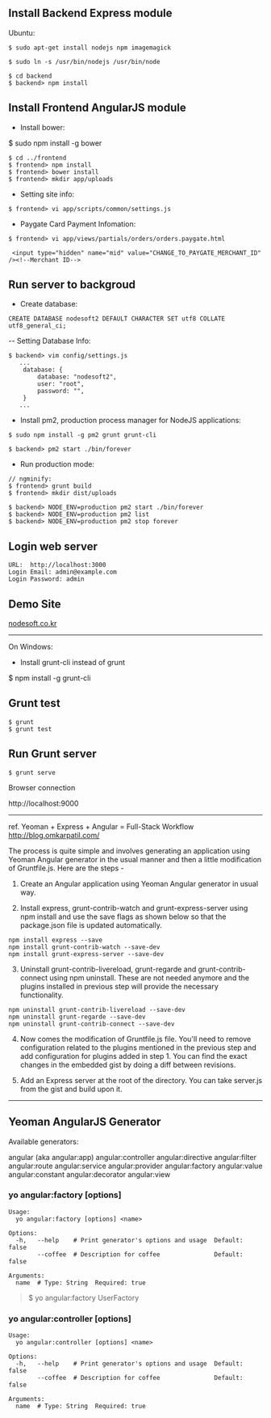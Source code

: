 ## Install Backend Express module
Ubuntu:
```
$ sudo apt-get install nodejs npm imagemagick

$ sudo ln -s /usr/bin/nodejs /usr/bin/node
```

```
$ cd backend
$ backend> npm install
```

## Install Frontend AngularJS module
- Install bower:

 $ sudo npm install -g bower

```
$ cd ../frontend
$ frontend> npm install
$ frontend> bower install
$ frontend> mkdir app/uploads
```

- Setting site info:
```
$ frontend> vi app/scripts/common/settings.js
```

- Paygate Card Payment Infomation:
```
$ frontend> vi app/views/partials/orders/orders.paygate.html

 <input type="hidden" name="mid" value="CHANGE_TO_PAYGATE_MERCHANT_ID" /><!--Merchant ID-->

```

## Run server to backgroud
- Create database:
```
CREATE DATABASE nodesoft2 DEFAULT CHARACTER SET utf8 COLLATE utf8_general_ci;
```

-- Setting Database Info:
```
$ backend> vim config/settings.js
   ...
    database: {
        database: "nodesoft2",
        user: "root",
        password: "",
    }
   ...
```

- Install pm2, production process manager for NodeJS applications:
```
$ sudo npm install -g pm2 grunt grunt-cli

$ backend> pm2 start ./bin/forever
```

- Run production mode:
```
// ngminify:
$ frontend> grunt build
$ frontend> mkdir dist/uploads

$ backend> NODE_ENV=production pm2 start ./bin/forever
$ backend> NODE_ENV=production pm2 list
$ backend> NODE_ENV=production pm2 stop forever

```

## Login web server

```
URL:  http://localhost:3000
Login Email: admin@example.com
Login Password: admin
```

## Demo Site

[nodesoft.co.kr](http://nodesoft.co.kr)


---------------------
On Windows:

 - Install grunt-cli instead of grunt

 $ npm install -g grunt-cli

## Grunt test

```
$ grunt 
$ grunt test
```
## Run Grunt server

```
$ grunt serve
```

Browser connection

 http://localhost:9000


---------------
ref. Yeoman + Express + Angular = Full-Stack Workflow
	http://blog.omkarpatil.com/

The process is quite simple and involves generating an application using Yeoman Angular generator in the usual manner and then a little modification of Gruntfile.js. Here are the steps - 

1. Create an Angular application using Yeoman Angular generator in usual way.

2. Install express, grunt-contrib-watch and grunt-express-server using npm install and use the save flags as shown below so that the package.json file is updated automatically.

```
npm install express --save
npm install grunt-contrib-watch --save-dev
npm install grunt-express-server --save-dev
```

3. Uninstall grunt-contrib-livereload, grunt-regarde and grunt-contrib-connect using npm uninstall. These are not needed anymore and the plugins installed in previous step will provide the necessary functionality.

```
npm uninstall grunt-contrib-livereload --save-dev
npm uninstall grunt-regarde --save-dev
npm uninstall grunt-contrib-connect --save-dev
```

4. Now comes the modification of Gruntfile.js file. You'll need to remove configuration related to the plugins mentioned in the previous step and add configuration for plugins added in step 1. You can find the exact changes in the embedded gist by doing a diff between revisions.

5. Add an Express server at the root of the directory. You can take server.js from the gist and build upon it. 	


---------------
## Yeoman AngularJS Generator
Available generators:

angular (aka angular:app)
angular:controller
angular:directive
angular:filter
angular:route
angular:service
angular:provider
angular:factory
angular:value
angular:constant
angular:decorator
angular:view


### yo angular:factory [options] <name>

```
Usage:
  yo angular:factory [options] <name>

Options:
  -h,   --help    # Print generator's options and usage  Default: false
        --coffee  # Description for coffee               Default: false

Arguments:
  name  # Type: String  Required: true
```

> $ yo angular:factory  UserFactory

### yo angular:controller [options] <name>

```
Usage:
  yo angular:controller [options] <name>

Options:
  -h,   --help    # Print generator's options and usage  Default: false
        --coffee  # Description for coffee               Default: false

Arguments:
  name  # Type: String  Required: true
```
